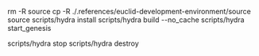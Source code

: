 rm -R source
cp -R ./.references/euclid-development-environment/source source
scripts/hydra install
scripts/hydra build --no_cache
scripts/hydra start_genesis

scripts/hydra stop
scripts/hydra destroy